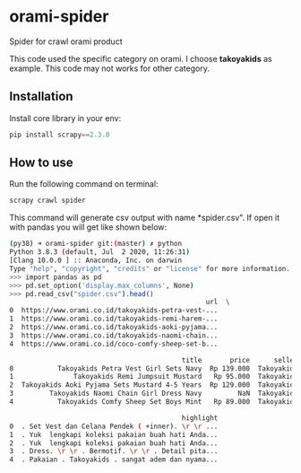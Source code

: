 # orami-spider
Spider for crawl orami product

This code used the specific category on orami. I choose **takoyakids** as example. This code may not works for other category.

## Installation

Install core library in your env:
```python
pip install scrapy==2.3.0
```

## How to use
Run the following command on terminal:
```bash
scrapy crawl spider
```

This command will generate csv output with name *spider.csv". If open it with pandas you will get like shown below:

```bash
(py38) ➜ orami-spider git:(master) ✗ python
Python 3.8.3 (default, Jul  2 2020, 11:26:31) 
[Clang 10.0.0 ] :: Anaconda, Inc. on darwin
Type "help", "copyright", "credits" or "license" for more information.
>>> import pandas as pd
>>> pd.set_option('display.max_columns', None)
>>> pd.read_csv("spider.csv").head()
                                                 url  \
0  https://www.orami.co.id/takoyakids-petra-vest-...   
1  https://www.orami.co.id/takoyakids-remi-harem-...   
2  https://www.orami.co.id/takoyakids-aoki-pyjama...   
3  https://www.orami.co.id/takoyakids-naomi-chain...   
4  https://www.orami.co.id/coco-comfy-sheep-set-b...   

                                           title       price      seller  \
0           Takoyakids Petra Vest Girl Sets Navy  Rp 139.000  Takoyakids   
1               Takoyakids Remi Jumpsuit Mustard   Rp 95.000  Takoyakids   
2  Takoyakids Aoki Pyjama Sets Mustard 4-5 Years  Rp 129.000  Takoyakids   
3         Takoyakids Naomi Chain Girl Dress Navy         NaN  Takoyakids   
4           Takoyakids Comfy Sheep Set Boys Mint   Rp 89.000  Takoyakids   

                                           highlight  
0  . Set Vest dan Celana Pendek ( +inner). \r \r ...  
1  . Yuk  lengkapi koleksi pakaian buah hati Anda...  
2  . Yuk  lengkapi koleksi pakaian buah hati Anda...  
3  . Dress. \r \r . Bermotif. \r \r . Detail pita...  
4  . Pakaian . Takoyakids . sangat adem dan nyama...
```

